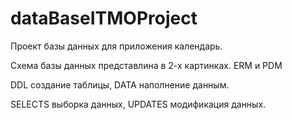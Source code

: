 # dataBaseITMOProject

Проект базы данных для приложения календарь. 

Схема базы данных представлина в 2-х картинках. ERM и PDM

DDL создание таблицы, DATA наполнение данным.

SELECTS выборка данных, UPDATES модификация данных.
